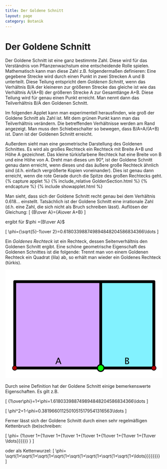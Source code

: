 ```yaml
---
title: Der Goldene Schnitt
layout: page
category: Botanik
---
```

# Der Goldene Schnitt

Der Goldene Schnitt ist eine ganz bestimmte Zahl. Diese wird für das Verständnis von Pflanzenwachstum eine entscheidende Rolle spielen.
Mathematisch kann man diese Zahl z.B. folgendermaßen definieren:
Eine gegebene Strecke wird durch einen  Punkt in zwei Strecken A und B unterteilt. Diese Teilung entspricht dem <em>Goldenen Schnitt</em>,
wenn das Verhältnis B/A der kleineren zur größeren Strecke das gleiche ist wie das Verhältnis A/(A+B) der größeren Strecke A
zur Gesamtlänge A+B. Diese Teilung wird für genau einen Punkt erreicht. Man nennt dann das Teilverhältnis B/A den Goldenen Schnitt.
<p></p>
Im folgenden Applet kann man experimentell herausfinden, wie groß der Goldene Schnitt als Zahl ist.
Mit dem grünen Punkt kann man das Teilverhältnis verändern. Die betreffenden Verhältnisse werden am Rand angezeigt.
Man muss den Schiebeschalter so bewegen, dass B/A=A/(A+B) ist. Dann ist der Goldenen Schnitt erreicht.
<p></p>
Außerdem sieht man eine geometrische Darstellung des Goldenen Schnittes. Es wird als großes Rechteck ein Rechteck mit Breite A+B und Höhe A gezeichnet.
Das kleine türkisfarbene Rechteck hat eine Breite von B und eine Höhe von A. Dreht man dieses um 90°,  ist der Goldene Schnitt genau dann erreicht, wenn
dieses und das äußere große Rechteck ähnlich sind (d.h. einfach vergrößerte Kopien voneinander). Dies ist genau dann erreicht, wenn die rote Gerade
durch die Spitze des großen Rechtecks geht.
{% capture applet %} {% include_relative GoldenSection.html %} {% endcapture %}
{% include showapplet.html %}

Man sieht, dass sich der Goldene Schnitt recht genau bei dem Verhältnis 0.618... einstellt. Tatsächlich ist der Goldene Schnitt
eine irrationale Zahl (d.h. eine Zahl, die sich nicht als Bruch schreiben lässt). Auflösen der Gleichung:
\[ {B\over A}={A\over A+B} \]

ergibt für $\phi ={B\over A}$

\[ \phi={\sqrt{5}-1\over 2}=0.618033988749894848204586834366\ldots \]

Ein <em>Goldenes Rechteck</em> ist ein Rechteck, dessen Seitenverhältnis den Goldenen Schnitt ergibt.
Eine schöne geometrische Eigenschaft des Goldenen Schnittes ist die folgende:
Trennt man von einem Goldenen Rechteck ein Quadrat (lila) ab, so erhält man wieder ein Goldenes Rechteck (türkis).

![](images/BotanikC1/GoldRect.png)

Durch seine Definition hat der Goldene Schnitt einige bemerkenswerte Eigenschaften.
Es gilt z.B.

\[ {1\over\phi}=1+\phi=1.618033988749894848204586834366\ldots \]

\[ \phi^2=1-\phi=0.38196601125010515179541316563\ldots \]

Ferner lässt sich der Goldene Schnitt durch einen sehr regelmäßigen Kettenbruch (be)schreiben:

\[ \phi= {1\over 1+{1\over  1+{1\over  1+{1\over 1+{1\over 1+{1\over  1+{1\over \ldots}}}}}} } \]

oder als Kettenwurzel:
\[ \phi= \sqrt{1+\sqrt{1+\sqrt{1+\sqrt{1+\sqrt{1+\sqrt{1+\sqrt{1+\sqrt{1+\ldots}}}}}}}} \]
